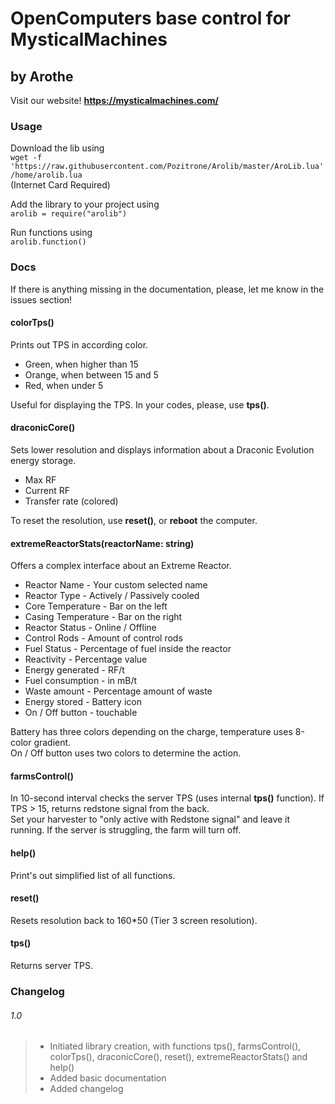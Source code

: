 # OpenComputers base control for MysticalMachines
## by Arothe
Visit our website! **https://mysticalmachines.com/**

### Usage
Download the lib using  
`wget -f 'https://raw.githubusercontent.com/Pozitrone/Arolib/master/AroLib.lua' /home/arolib.lua`  
(Internet Card Required)  

Add the library to your project using  
`arolib = require("arolib")`  

Run functions using  
`arolib.function()`  

### Docs
If there is anything missing in the documentation, please, let me know in the issues section! 

#### colorTps()
Prints out TPS in according color. 
* Green, when higher than 15
* Orange, when between 15 and 5
* Red, when under 5  

Useful for displaying the TPS. In your codes, please, use **tps()**.  

#### draconicCore()
Sets lower resolution and displays information about a Draconic Evolution energy storage.  
* Max RF  
* Current RF
* Transfer rate (colored)  

To reset the resolution, use **reset()**, or **reboot** the computer.  

#### extremeReactorStats(reactorName: string)
Offers a complex interface about an Extreme Reactor.
* Reactor Name - Your custom selected name
* Reactor Type - Actively / Passively cooled
* Core Temperature - Bar on the left
* Casing Temperature - Bar on the right
* Reactor Status - Online / Offline
* Control Rods - Amount of control rods
* Fuel Status - Percentage of fuel inside the reactor
* Reactivity - Percentage value
* Energy generated - RF/t
* Fuel consumption - in mB/t
* Waste amount - Percentage amount of waste  
* Energy stored - Battery icon
* On / Off button - touchable

Battery has three colors depending on the charge, temperature uses 8-color gradient.  
On / Off button uses two colors to determine the action.  

#### farmsControl()
In 10-second interval checks the server TPS (uses internal **tps()** function). If TPS > 15, returns redstone signal from the back.  
Set your harvester to "only active with Redstone signal" and leave it running. If the server is struggling, the farm will turn off.

#### help()
Print's out simplified list of all functions.  

#### reset()
Resets resolution back to 160\*50 (Tier 3 screen resolution). 

#### tps()
Returns server TPS.

### Changelog
###### 1.0
> * Initiated library creation, with functions tps(), farmsControl(), colorTps(), draconicCore(), reset(), extremeReactorStats() and help()  
> * Added basic documentation  
> * Added changelog  
